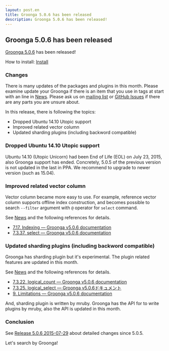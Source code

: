 ```yaml
---
layout: post.en
title: Groonga 5.0.6 has been released
description: Groonga 5.0.6 has been released!
---
```


## Groonga 5.0.6 has been released

[Groonga 5.0.6](/docs/news.html#release-5-0-6) has been released!

How to install: [Install](/docs/install.html)

### Changes

There is many updates of the packages and plugins in this month.
Please examine update your Groonga if there is an item that you use in tags at start with an line in [News](/docs/news.html#release-5-0-6).
Please ask us on [mailing list](https://lists.sourceforge.net/lists/listinfo/groonga-talk) or [GitHub Issues](https://github.com/groonga/groonga/issues) if there are any parts you are unsure about.

In this release, there is following the topics:

* Dropped Ubuntu 14.10 Utopic support
* Improved related vector column
* Updated sharding plugins (including backword compatible)

### Dropped Ubuntu 14.10 Utopic support

Ubuntu 14.10 (Utopic Unicorn) had been End of Life (EOL) on July 23, 2015, also Groonga support has ended.
Concretely, 5.0.5 of the previous version is not updated in the last in PPA.
We recommend to upgrade to newer version (such as 15.04).

### Improved related vector column

Vector column became more easy to use.
For example, reference vector column supports offline index construction, and becomes possible to search ``--filter`` argument with ``@`` operator for ``select`` command.

See [News](/docs/news.html#release-5-0-6) and the following references for details.

* [7.17. Indexing — Groonga v5.0.6 documentation](http://groonga.org/docs/reference/indexing.html)
* [7.3.37. select — Groonga v5.0.6 documentation](http://groonga.org/docs/reference/commands/select.html)

### Updated sharding plugins (including backword compatible)

Groonga has sharding plugin but it's experimental.
The plugin related features are updated in this month.

See [News](/docs/news.html#release-5-0-6) and the following references for details.

* [7.3.22. logical_count — Groonga v5.0.6 documentation](http://groonga.org/docs/reference/commands/logical_count.html)
* [7.3.25. logical_select — Groonga v5.0.6ドキュメント](http://groonga.org/docs/reference/commands/logical_select.html)
* [9. Limitations — Groonga v5.0.6 documentation](http://groonga.org/docs/limitations.html)

And, sharding plugin is written by mruby.
Groonga has the API for to write plugins by mruby, also the API is updated in this month.

### Conclusion

See [Release 5.0.6 2015-07-29](/docs/news.html#release-5-0-6) about detailed changes since 5.0.5.

Let's search by Groonga!
